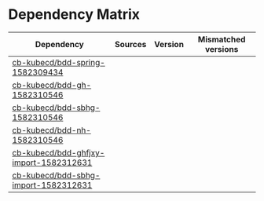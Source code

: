 # Dependency Matrix

Dependency | Sources | Version | Mismatched versions
---------- | ------- | ------- | -------------------
[cb-kubecd/bdd-spring-1582309434](https://github.com/cb-kubecd/bdd-spring-1582309434.git) |  | []() | 
[cb-kubecd/bdd-gh-1582310546](https://github.com/cb-kubecd/bdd-gh-1582310546.git) |  | []() | 
[cb-kubecd/bdd-sbhg-1582310546](https://github.com/cb-kubecd/bdd-sbhg-1582310546.git) |  | []() | 
[cb-kubecd/bdd-nh-1582310546](https://github.com/cb-kubecd/bdd-nh-1582310546.git) |  | []() | 
[cb-kubecd/bdd-ghfjxy-import-1582312631](https://github.com/cb-kubecd/bdd-ghfjxy-import-1582312631.git) |  | []() | 
[cb-kubecd/bdd-sbhg-import-1582312631](https://github.com/cb-kubecd/bdd-sbhg-import-1582312631.git) |  | []() | 
